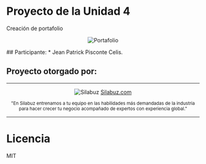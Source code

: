 # Proyecto de la Unidad 4
Creación de portafolio

 <div align="center">
 
![Portafolio](https://s3.amazonaws.com/www-inside-design/uploads/2019/05/portfoliofeature.png)

</div>
## Participante:
* Jean Patrick Pisconte Celis.

## Proyecto otorgado por:
<hr />
 <div align="center">

![Silabuz](https://uploads-ssl.webflow.com/6320941e9612f79b0e2f61b1/63209670562cf7eb6f31131a_silabuz-logo-rebrand-standar.png)
[Silabuz.com](https://www.silabuz.com)
  
<sup>"En Silabuz entrenamos a tu equipo en las habilidades más demandadas de la industria para hacer crecer tu negocio acompañado de expertos con experiencia global."</sup>
 </div>
<hr />

# Licencia
MIT
